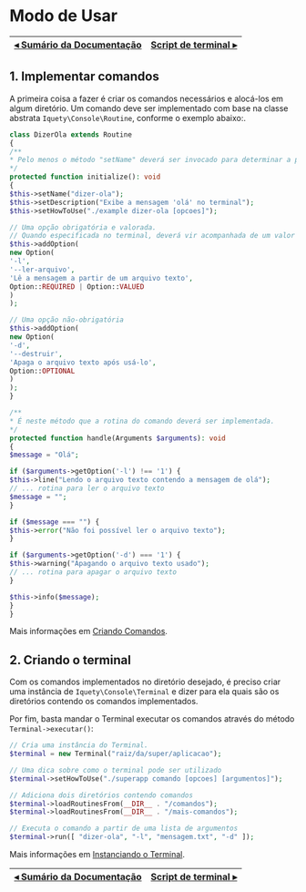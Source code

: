 # Modo de Usar

[◂ Sumário da Documentação](indice.md) | [Script de terminal ▸](02-script-de-terminal.md)
-- | --

## 1. Implementar comandos

A primeira coisa a fazer é criar os comandos necessários e alocá-los em algum diretório. Um comando deve ser implementado com base na classe abstrata `Iquety\Console\Routine`, conforme o exemplo abaixo:.

```php
class DizerOla extends Routine
{
/**
* Pelo menos o método "setName" deverá ser invocado para determinar a palavra
*/
protected function initialize(): void
{
$this->setName("dizer-ola");
$this->setDescription("Exibe a mensagem 'olá' no terminal");
$this->setHowToUse("./example dizer-ola [opcoes]");

// Uma opção obrigatória e valorada.
// Quando especificada no terminal, deverá vir acompanhada de um valor
$this->addOption(
new Option(
'-l',
'--ler-arquivo',
'Lê a mensagem a partir de um arquivo texto',
Option::REQUIRED | Option::VALUED
)
);

// Uma opção não-obrigatória
$this->addOption(
new Option(
'-d',
'--destruir',
'Apaga o arquivo texto após usá-lo',
Option::OPTIONAL
)
);
}

/**
* É neste método que a rotina do comando deverá ser implementada.
*/
protected function handle(Arguments $arguments): void
{
$message = "Olá";

if ($arguments->getOption('-l') !== '1') {
$this->line("Lendo o arquivo texto contendo a mensagem de olá");
// ... rotina para ler o arquivo texto
$message = "";
}

if ($message === "") {
$this->error("Não foi possível ler o arquivo texto");
}

if ($arguments->getOption('-d') === '1') {
$this->warning("Apagando o arquivo texto usado");
// ... rotina para apagar o arquivo texto
}

$this->info($message);
}
}
```

Mais informações em [Criando Comandos](04-criando-comandos.md).

## 2. Criando o terminal

Com os comandos implementados no diretório desejado, é preciso criar uma instância de `Iquety\Console\Terminal` e dizer para ela quais são os diretórios contendo os comandos implementados.

Por fim, basta mandar o Terminal executar os comandos através do método `Terminal->executar()`:

```php
// Cria uma instância do Terminal.
$terminal = new Terminal("raiz/da/super/aplicacao");

// Uma dica sobre como o terminal pode ser utilizado
$terminal->setHowToUse("./superapp comando [opcoes] [argumentos]");

// Adiciona dois diretórios contendo comandos
$terminal->loadRoutinesFrom(__DIR__ . "/comandos");
$terminal->loadRoutinesFrom(__DIR__ . "/mais-comandos");

// Executa o comando a partir de uma lista de argumentos
$terminal->run([ "dizer-ola", "-l", "mensagem.txt", "-d" ]);

```

Mais informações em [Instanciando o Terminal](03-instanciando-o-terminal.md).

[◂ Sumário da Documentação](indice.md) | [Script de terminal ▸](02-script-de-terminal.md)
-- | --
